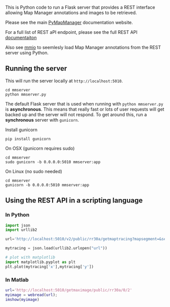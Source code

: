 This is Python code to run a Flask server that provides a REST interface allowing Map Manager annotations and images to be retrieved.

Please see the main [PyMapManager][PyMapManager] documentation website.

For a full list of REST aPI endpoint, please see the full REST API [documentaiton][restapi]

Also see [mmio][mmio] to seemlesly load Map Manager annotations from the REST server using Python.

## Running the server

This will run the server locally at `http://localhost:5010`.

```
cd mmserver
python mmserver.py
```

The default Flask server that is used when running with `python mmserver.py` is **asynchronous**. This means that really fast or lots of user requests will get backed up and the server will not respond. To get around this, run a **synchronous** server with `gunicorn`.

Install gunicorn

	pip install gunicorn
	
On OSX (gunicorn requires sudo)

	cd mmserver
	sudo gunicorn -b 0.0.0.0:5010 mmserver:app

On Linux (no sudo needed)

	cd mmserver
	gunicorn -b 0.0.0.0:5010 mmserver:app
	
## Using the REST API in a scripting language

### In Python

```python
import json
import urllib2

url='http://localhost:5010/v2/public/rr30a/getmaptracing?mapsegment=&session=3&xstat=x&ystat=y&zstat=z'

mytracing = json.load(urllib2.urlopen("url"))

# plot with matplotlib
import matplotlib.pyplot as plt
plt.plot(mytracing['x'],mytracing['y'])
```

### In Matlab

```matlab
url='http://localhost:5010/getmaximage/public/rr30a/0/2'
myimage = webread(url);
imshow(myimage)
```

[1]: http://127.0.0.1:5010/public/rr30a/header
[2]: http://cudmore.duckdns.org
[mmio]: https://github.com/cudmore/PyMapManager/tree/master/PyMapManager/mmio
[PyMapManager]: http://blog.cudmore.io/PyMapManager/
[restapi]: http://blog.cudmore.io/PyMapManager/rest-api/